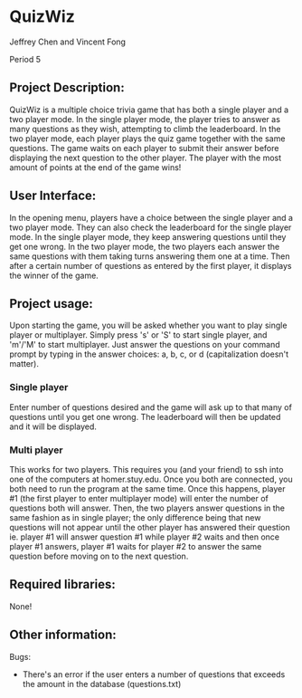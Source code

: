 # QuizWiz

Jeffrey Chen and Vincent Fong

Period 5

## Project Description:

QuizWiz is a multiple choice trivia game that has both a single player and a two player mode. In the single player mode, the player tries to answer as many questions as they wish, attempting to climb the leaderboard. In the two player mode, each player plays the quiz game together with the same questions. The game waits on each player to submit their answer before displaying the next question to the other player. The player with the most amount of points at the end of the game wins!

## User Interface:

In the opening menu, players have a choice between the single player and a two player mode. They can also check the leaderboard for the single player mode. In the single player mode, they keep answering questions until they get one wrong. In the two player mode, the two players each answer the same questions with them taking turns answering them one at a time. Then after a certain number of questions as entered by the first player, it displays the winner of the game.

## Project usage:
Upon starting the game, you will be asked whether you want to play single player or multiplayer. Simply press 's' or 'S' to start single player, and 'm'/'M' to start multiplayer. Just answer the questions on your command prompt by typing in the answer choices: a, b, c, or d (capitalization doesn't matter).

### Single player
Enter number of questions desired and the game will ask up to that many of questions until you get one wrong. The leaderboard will then be updated and it will be displayed.

### Multi player
This works for two players. This requires you (and your friend) to ssh into one of the computers at homer.stuy.edu. Once you both are connected, you both need to run the program at the same time. Once this happens, player #1 (the first player to enter multiplayer mode) will enter the number of questions both will answer. Then, the two players answer questions in the same fashion as in single player; the only difference being that new questions will not appear until the other player has answered their question ie. player #1 will answer question #1 while player #2 waits and then once player #1 answers, player #1 waits for player #2 to answer the same question before moving on to the next question. 

## Required libraries:
None!

## Other information:
Bugs:
- There's an error if the user enters a number of questions that exceeds the amount in the database (questions.txt)
